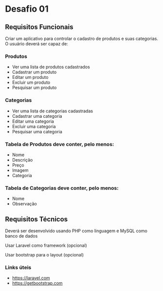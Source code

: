 # Desafio 01

## Requisitos Funcionais
Criar um aplicativo para controlar o cadastro de produtos e suas categorias. O usuário deverá ser capaz de:

### Produtos
- Ver uma lista de produtos cadastrados
- Cadastrar um produto
- Editar um produto
- Excluir um produto
- Pesquisar um produto

### Categorias
- Ver uma lista de categorias cadastradas
- Cadastrar uma categoria
- Editar uma categoria
- Excluir uma categoria
- Pesquisar uma categoria

### Tabela de Produtos deve conter, pelo menos:
- Nome
- Descrição
- Preço
- Imagem
- Categoria

### Tabela de Categorias deve conter, pelo menos:
- Nome
- Observação

## Requisitos Técnicos
Deverá ser desenvolvido usando PHP como linguagem e MySQL como banco de dados

Usar Laravel como framework (opcional)

Usar bootstrap para o layout (opcional)

### Links úteis
- https://laravel.com
- https://getbootstrap.com
